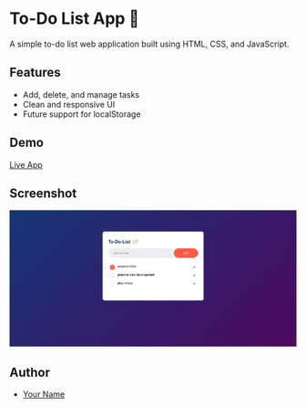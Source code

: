 # To-Do List App 📝

A simple to-do list web application built using HTML, CSS, and JavaScript.

## Features
- Add, delete, and manage tasks
- Clean and responsive UI
- Future support for localStorage

## Demo
[Live App](https://rakshithdn.github.io/To-Do-List/)

## Screenshot
![screenshot](todoScreenshot.png)

## Author
- [Your Name](https://github.com/RakshithDN/)
